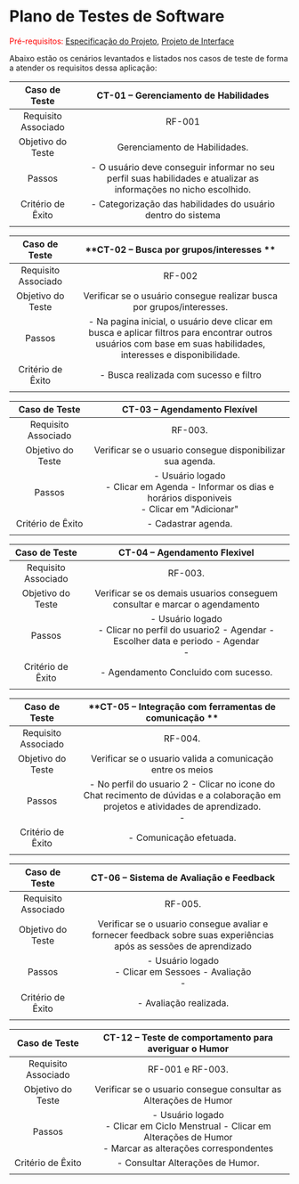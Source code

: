 # Plano de Testes de Software

<span style="color:red">Pré-requisitos: <a href="2-Especificação do Projeto.md"> Especificação do Projeto</a></span>, <a href="3-Projeto de Interface.md"> Projeto de Interface</a>

<p>Abaixo estão os cenários levantados e listados nos casos de teste de forma a atender os requisitos dessa aplicação:</p>

| **Caso de Teste** 	| **CT-01 – Gerenciamento de Habilidades** 	|
|:---:	|:---:	|
|	Requisito Associado 	| RF-001|
| Objetivo do Teste 	| Gerenciamento de Habilidades. |
| Passos 	| - O usuário deve conseguir informar no seu perfil suas habilidades e atualizar as informações no nicho escolhido.|
|Critério de Êxito | - Categorização das habilidades do usuário dentro do sistema |
|  	|  	|
 
| **Caso de Teste** 	| **CT-02 – Busca por grupos/interesses ** 	|
|:---:	|:---:	|
|	Requisito Associado 	| RF-002 |
| Objetivo do Teste 	| Verificar se o usuário consegue realizar busca por grupos/interesses. |
| Passos 	| - Na pagina inicial, o usuário deve clicar em busca e aplicar filtros para encontrar outros usuários com base em suas habilidades, interesses e disponibilidade. |
|Critério de Êxito | - Busca realizada com sucesso e filtro |
|  	|  	|

| **Caso de Teste** 	| **CT-03 – Agendamento Flexível**	|
|:---:	|:---:	|
|Requisito Associado | RF-003. |
| Objetivo do Teste 	| Verificar se o usuario consegue disponibilizar sua agenda. |
| Passos 	| - Usuário logado <br> - Clicar em Agenda - Informar os dias e horários disponiveis <br> - Clicar em "Adicionar" |
|Critério de Êxito | - Cadastrar agenda. |
|  	|  	|

| **Caso de Teste** 	| **CT-04 – Agendamento Flexivel**	|
|:---:	|:---:	|
|Requisito Associado | RF-003. |
| Objetivo do Teste 	| Verificar se os demais usuarios conseguem consultar e marcar o agendamento  |
| Passos 	| - Usuário logado <br> - Clicar no perfil do usuario2 - Agendar - Escolher data e periodo - Agendar <br> - |
|Critério de Êxito | - Agendamento Concluido com sucesso. |
|  	|  	|

 | **Caso de Teste** 	| **CT-05 – Integração com ferramentas de comunicação **	|
|:---:	|:---:	|
|Requisito Associado | RF-004. |
| Objetivo do Teste 	| Verificar se o usuario valida a comunicação entre os meios  |
| Passos 	| -  No perfil do usuario 2 - Clicar no icone do Chat recimento de dúvidas e a colaboração em projetos e atividades de aprendizado. <br> - |
|Critério de Êxito | - Comunicação efetuada. |
|  	|  	|

| **Caso de Teste** 	| **CT-06 – Sistema de Avaliação e Feedback**	|
|:---:	|:---:	|
|Requisito Associado | RF-005. |
| Objetivo do Teste 	| Verificar se o usuario consegue avaliar e fornecer feedback sobre suas experiências após as sessões de aprendizado  |
| Passos 	| - Usuário logado <br> - Clicar em Sessoes - Avaliação<br> - |
|Critério de Êxito | - Avaliação realizada. |
|  	|  	|



| **Caso de Teste** 	| **CT-12 – Teste de comportamento para averiguar o Humor**	                                                  |
|:---:	|:---:	|
|Requisito Associado | RF-001 e RF-003.                                                                                                 |
| Objetivo do Teste 	| Verificar se o usuario consegue consultar as Alterações de Humor    |             
| Passos 	| - Usuário logado <br> - Clicar em Ciclo Menstrual - Clicar em Alterações de Humor <br> - Marcar as alterações correspondentes  |
|Critério de Êxito | - Consultar Alterações de Humor. |
|  	|  	|

